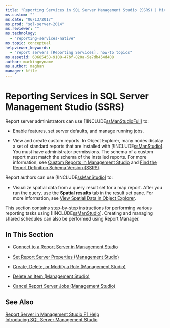 ```yaml
---
title: "Reporting Services in SQL Server Management Studio (SSRS) | Microsoft Docs"
ms.custom: ""
ms.date: "06/13/2017"
ms.prod: "sql-server-2014"
ms.reviewer: ""
ms.technology: 
  - "reporting-services-native"
ms.topic: conceptual
helpviewer_keywords: 
  - "report servers [Reporting Services], how-to topics"
ms.assetid: 60685458-9108-47bf-820a-5e7db454d408
author: markingmyname
ms.author: maghan
manager: kfile
---
```

# Reporting Services in SQL Server Management Studio (SSRS)
  Report server administrators can use [!INCLUDE[ssManStudioFull](../../includes/ssmanstudiofull-md.md)] to:  
  
-   Enable features, set server defaults, and manage running jobs.  
  
-   View and create custom reports. In Object Explorer, many nodes display a set of standard reports that are installed with [!INCLUDE[ssManStudio](../../includes/ssmanstudio-md.md)]. You must have administrator permissions. The schema of a custom report must match the schema of the installed reports. For more information, see [Custom Reports in Management Studio](../../ssms/object/custom-reports-in-management-studio.md) and [Find the Report Definition Schema Version &#40;SSRS&#41;](../reports/find-the-report-definition-schema-version-ssrs.md).  
  
 Report authors can use [!INCLUDE[ssManStudio](../../includes/ssmanstudio-md.md)] to:  
  
-   Visualize spatial data from a query result set for a map report. After you run the query, use the **Spatial results** tab in the result set pane. For more information, see [View Spatial Data in Object Explorer](../../relational-databases/scripting/view-spatial-data-in-object-explorer.md).  
  
 This section contains step-by-step instructions for performing various reporting tasks using [!INCLUDE[ssManStudio](../../includes/ssmanstudio-md.md)]. Creating and managing shared schedules can also be performed using Report Manager.  
  
## In This Section  
  
-   [Connect to a Report Server in Management Studio](connect-to-a-report-server-in-management-studio.md)  
  
-   [Set Report Server Properties &#40;Management Studio&#41;](set-report-server-properties-management-studio.md)  
  
-   [Create, Delete, or Modify a Role &#40;Management Studio&#41;](../security/role-definitions-create-delete-or-modify.md)  
  
-   [Delete an Item &#40;Management Studio&#41;](delete-an-item-management-studio.md)  
  
-   [Cancel Report Server Jobs &#40;Management Studio&#41;](cancel-report-server-jobs-management-studio.md)  
  
## See Also  
 [Report Server in Management Studio F1 Help](report-server-in-management-studio-f1-help.md)   
 [Introducing SQL Server Management Studio](../../ssms/sql-server-management-studio-ssms.md)  
  
  
